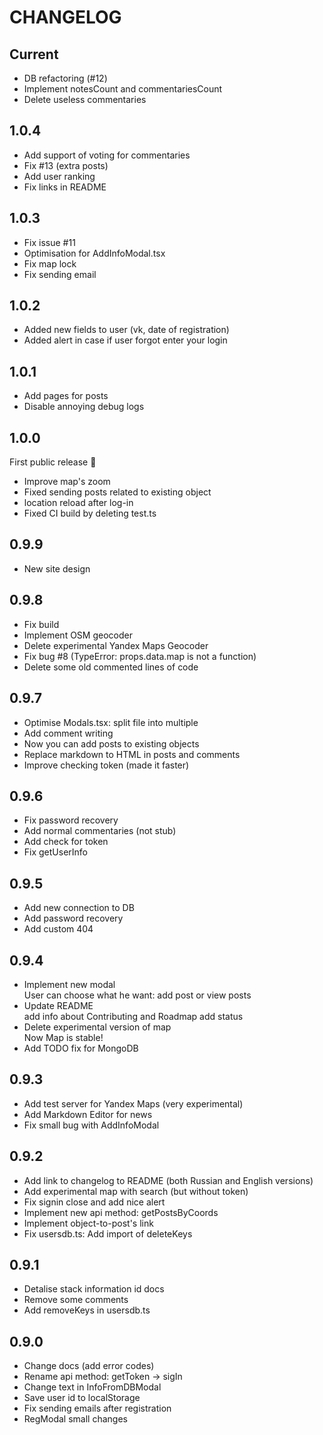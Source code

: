 # CHANGELOG

## Current

- DB refactoring (#12)
- Implement notesCount and commentariesCount
- Delete useless commentaries

## 1.0.4

- Add support of voting for commentaries
- Fix #13 (extra posts)
- Add user ranking
- Fix links in README

## 1.0.3

- Fix issue #11
- Optimisation for AddInfoModal.tsx
- Fix map lock
- Fix sending email

## 1.0.2

- Added new fields to user (vk, date of registration)
- Added alert in case if user forgot enter your login

## 1.0.1

- Add pages for posts
- Disable annoying debug logs

## 1.0.0

First public release 🎉

- Improve map's zoom
- Fixed sending posts related to existing object
- location reload after log-in
- Fixed CI build by deleting test.ts

## 0.9.9

- New site design

## 0.9.8

- Fix build
- Implement OSM geocoder
- Delete experimental Yandex Maps Geocoder
- Fix bug #8 (TypeError: props.data.map is not a function)
- Delete some old commented lines of code

## 0.9.7

- Optimise Modals.tsx: split file into multiple
- Add comment writing
- Now you can add posts to existing objects
- Replace markdown to HTML in posts and comments
- Improve checking token (made it faster)

## 0.9.6

- Fix password recovery
- Add normal commentaries (not stub)
- Add check for token
- Fix getUserInfo

## 0.9.5

- Add new connection to DB
- Add password recovery
- Add custom 404

## 0.9.4

- Implement new modal  
  User can choose what he want: add post or view posts
- Update README  
  add info about Contributing and Roadmap
  add status
- Delete experimental version of map  
  Now Map is stable!
- Add TODO fix for MongoDB

## 0.9.3

- Add test server for Yandex Maps (very experimental)
- Add Markdown Editor for news
- Fix small bug with AddInfoModal

## 0.9.2

- Add link to changelog to README (both Russian and English versions)
- Add experimental map with search (but without token)
- Fix signin close and add nice alert
- Implement new api method: getPostsByCoords
- Implement object-to-post's link
- Fix usersdb.ts: Add import of deleteKeys

## 0.9.1

- Detalise stack information id docs
- Remove some comments
- Add removeKeys in usersdb.ts

## 0.9.0

- Change docs (add error codes)
- Rename api method: getToken -> sigIn
- Change text in InfoFromDBModal
- Save user id to localStorage
- Fix sending emails after registration
- RegModal small changes
